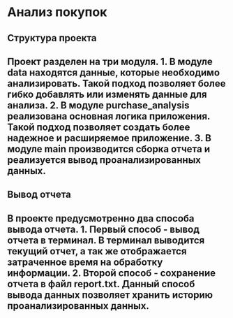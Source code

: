 # Анализ покупок

## Структура проекта

Проект разделен на три модуля.
    1. В модуле data находятся данные, которые необходимо анализировать. Такой подход позволяет более гибко добавлять или изменять данные для анализа.
    2. В модуле purchase_analysis реализована основная логика приложения. Такой подход позволяет создать более надежное и расширяемое приложение.
    3. В модуле main производится сборка отчета и реализуется вывод проанализированных данных.
---
## Вывод отчета

В проекте предусмотренно два способа вывода отчета.
    1. Первый способ - вывод отчета в терминал. В терминал выводится текущий отчет, а так же отображается затраченное время на обработку информации.
    2. Второй способ - сохранение отчета в файл report.txt. Данный способ вывода данных позволяет хранить историю проанализированных данных.
---